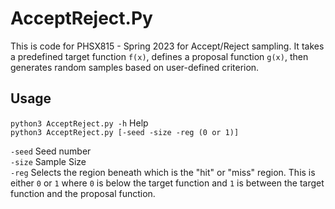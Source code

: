 # AcceptReject.Py
This is code for PHSX815 - Spring 2023 for Accept/Reject sampling. It takes a predefined target function `f(x)`, defines a proposal function `g(x)`, then generates random samples based on user-defined criterion.

## Usage

`python3 AcceptReject.py -h` Help \
`python3 AcceptReject.py [-seed -size -reg (0 or 1)]` 

`-seed` Seed number \
`-size`  Sample Size \
`-reg` Selects the region beneath which is the "hit" or "miss" region. This is either `0` or `1` where `0` is below the target function and `1` is
between the target function and the proposal function.

